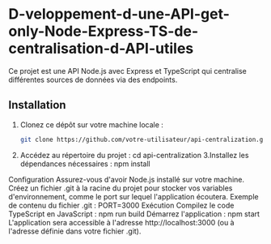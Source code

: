 # D-veloppement-d-une-API-get-only-Node-Express-TS-de-centralisation-d-API-utiles

Ce projet est une API Node.js avec Express et TypeScript qui centralise différentes sources de données via des endpoints.

## Installation

1. Clonez ce dépôt sur votre machine locale :

   ```bash
   git clone https://github.com/votre-utilisateur/api-centralization.git

  2.  Accédez au répertoire du projet :
          cd api-centralization
  3.Installez les dépendances nécessaires :
          npm install

   Configuration
  Assurez-vous d'avoir Node.js installé sur votre machine.
  Créez un fichier .git à la racine du projet pour stocker vos variables d'environnement, comme le port sur lequel l'application écoutera.
  Exemple de contenu du fichier .git :
  PORT=3000
  Exécution
  Compilez le code TypeScript en JavaScript :
  npm run build
  Démarrez l'application :
  npm start
  L'application sera accessible à l'adresse http://localhost:3000 (ou à l'adresse définie dans votre fichier .git).
   

